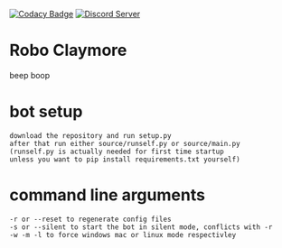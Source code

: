 [![Codacy Badge](https://api.codacy.com/project/badge/Grade/a5eff1b92655481fb66ef90db72debaa)](https://www.codacy.com/app/Apache-HB/Robo-Claymore?utm_source=github.com&amp;utm_medium=referral&amp;utm_content=Apache-HB/Robo-Claymore&amp;utm_campaign=Badge_Grade)
[![Discord Server](https://discordapp.com/api/guilds/441399366000050197/widget.png?style=shield)](https://tinyurl.com/claybot)

# Robo Claymore
beep boop

# bot setup
```
download the repository and run setup.py
after that run either source/runself.py or source/main.py
(runself.py is actually needed for first time startup
unless you want to pip install requirements.txt yourself)
```
# command line arguments
```
-r or --reset to regenerate config files
-s or --silent to start the bot in silent mode, conflicts with -r
-w -m -l to force windows mac or linux mode respectivley
```

